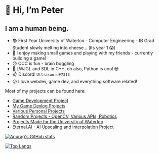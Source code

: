 # 👋 Hi, I’m Peter
## I am a human being.

- 📚 First Year University of Waterloo - Computer Engineering - IB Grad Student slowly melting into cheese... (its year 1 😱)
- 👀 I enjoy making small games and playing with my friends - currently building a game!
- 😞 CCC is fun - brain boggling
- 🌱 LWJGL and SDL in C++, oh also, Python is cool 😎
- 📫 Discord! `Ultrasword#7313`
- 😝 I love webdev, game dev, and everything software related!

Most of my projects can be found here: 
- [Game Development Project](https://github.com/Ultrasword-Coder)
- [My Game Devlog Projects](https://github.com/Ultrasword-Game-Development)
- [Various Personal Projects](https://github.com/petthepotat)
- [Random Projects - OpenCV, Various APIs, Robotics](https://github.com/orgs/petthepotat-dump/repositories)
- [Projects Made for the University of Waterloo](https://github.com/pet-waterloo)
- [Eternal.AI - AI Upscaling and Interpolation Project](https://github.com/eternal-ai-uw)


<!--- git repo https://github.com/anuraghazra/github-readme-stats --->
[![Anurag's GitHub stats](https://github-readme-stats.vercel.app/api?username=Ultrasword)](https://github.com/anuraghazra/github-readme-stats)

[![Top Langs](https://github-readme-stats.vercel.app/api/top-langs/?username=Ultrasword)](https://github.com/anuraghazra/github-readme-stats)


<!---
Ultrasword/Ultrasword is a ✨ special ✨ repository because its `README.md` (this file) appears on your GitHub profile.
You can click the Preview link to take a look at your changes.
--->
